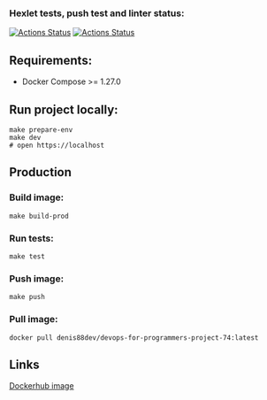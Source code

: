 ### Hexlet tests, push test and linter status:
[![Actions Status](https://github.com/Denis-st88/devops-for-programmers-project-74/actions/workflows/hexlet-check.yml/badge.svg)](https://github.com/Denis-st88/devops-for-programmers-project-74/actions/workflows/hexlet-check.yml)
[![Actions Status](https://github.com/Denis-st88/devops-for-programmers-project-74/actions/workflows/push.yml/badge.svg)](https://github.com/Denis-st88/devops-for-programmers-project-74/actions/workflows/push.yml)


## Requirements:

* Docker Compose >= 1.27.0


## Run project locally:

```
make prepare-env
make dev
# open https://localhost
```


## Production

### Build image:

```
make build-prod
```

### Run tests:

```
make test
```

### Push image:

```
make push
```

### Pull image:
```
docker pull denis88dev/devops-for-programmers-project-74:latest
```

## Links
[Dockerhub image](https://hub.docker.com/repository/docker/denis88dev/devops-for-programmers-project-74/general)
